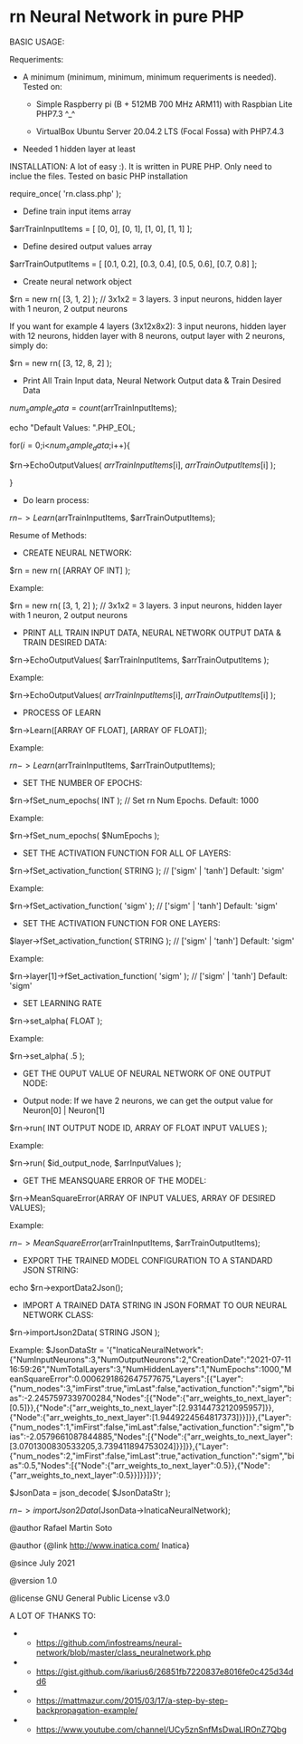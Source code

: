 # rn Neural Network in pure PHP

BASIC USAGE:
 
 Requeriments:
 
 - A minimum (minimum, minimum, minimum requeriments is needed). Tested on:
 		
    - Simple Raspberry pi (B +	512MB	700 MHz ARM11) with Raspbian Lite PHP7.3 ^_^
 		
    - VirtualBox Ubuntu Server 20.04.2 LTS (Focal Fossa) with PHP7.4.3 
 - Needed 1 hidden layer at least
 
 
 INSTALLATION:
 A lot of easy :). It is written in PURE PHP. Only need to inclue the files. Tested on basic PHP installation
 
 require_once( 'rn.class.php' );
 
 
 - Define train input items array
 
 $arrTrainInputItems	= [
	[0, 0],
	[0, 1],
	[1, 0],
	[1, 1]
 ];
 
 
 - Define desired output values array
 
 $arrTrainOutputItems 	= [
	[0.1, 0.2],
	[0.3, 0.4],
	[0.5, 0.6],
	[0.7, 0.8]
 ];
 
 
 - Create neural network object
 
 $rn = new rn( [3, 1, 2] );  // 3x1x2 = 3 layers. 3 input neurons, hidden layer with 1 neuron, 2 output neurons
 
 If you want for example 4 layers (3x12x8x2): 3 input neurons, hidden layer with 12 neurons, hidden layer with 8 neurons, output layer with 2 neurons, simply do:
 
 $rn = new rn( [3, 12, 8, 2] );
 
 
 - Print All Train Input data, Neural Network Output data & Train Desired Data
 
 $num_sample_data = count($arrTrainInputItems);

 echo "Default Values: ".PHP_EOL;
 
 for($i=0;$i<$num_sample_data;$i++){
 
   $rn->EchoOutputValues( $arrTrainInputItems[$i], $arrTrainOutputItems[$i] );
   
 }
 
 
 - Do learn process:
 
 $rn->Learn($arrTrainInputItems, $arrTrainOutputItems);
 
 
Resume of Methods:

- CREATE NEURAL NETWORK:
 
$rn = new rn( [ARRAY OF INT] );

Example:

$rn = new rn( [3, 1, 2] );  // 3x1x2 = 3 layers. 3 input neurons, hidden layer with 1 neuron, 2 output neurons



- PRINT ALL TRAIN INPUT DATA, NEURAL NETWORK OUTPUT DATA & TRAIN DESIRED DATA:

$rn->EchoOutputValues( $arrTrainInputItems, $arrTrainOutputItems );

Example:

$rn->EchoOutputValues( $arrTrainInputItems[$i], $arrTrainOutputItems[$i] );



- PROCESS OF LEARN

$rn->Learn([ARRAY OF FLOAT], [ARRAY OF FLOAT]);

Example:

$rn->Learn($arrTrainInputItems, $arrTrainOutputItems);



- SET THE NUMBER OF EPOCHS:

$rn->fSet_num_epochs( INT ); // Set rn Num Epochs. Default: 1000

Example:

$rn->fSet_num_epochs( $NumEpochs );



- SET THE ACTIVATION FUNCTION FOR ALL OF LAYERS:

$rn->fSet_activation_function( STRING ); // ['sigm' | 'tanh'] Default: 'sigm'

Example:

$rn->fSet_activation_function( 'sigm' ); // ['sigm' | 'tanh'] Default: 'sigm'



- SET THE ACTIVATION FUNCTION FOR ONE LAYERS:

$layer->fSet_activation_function( STRING ); // ['sigm' | 'tanh'] Default: 'sigm'

Example:

$rn->layer[1]->fSet_activation_function( 'sigm' ); // ['sigm' | 'tanh'] Default: 'sigm'


- SET LEARNING RATE

$rn->set_alpha( FLOAT );

Example:

$rn->set_alpha( .5 );



- GET THE OUPUT VALUE OF NEURAL NETWORK OF ONE OUTPUT NODE:

- Output node: If we have 2 neurons, we can get the output value for Neuron[0] | Neuron[1]

$rn->run( INT OUTPUT NODE ID, ARRAY OF FLOAT INPUT VALUES );

Example:

$rn->run( $id_output_node, $arrInputValues );


- GET THE MEANSQUARE ERROR OF THE MODEL:

$rn->MeanSquareError(ARRAY OF INPUT VALUES, ARRAY OF DESIRED VALUES);

Example:

$rn->MeanSquareError($arrTrainInputItems, $arrTrainOutputItems);


- EXPORT THE TRAINED MODEL CONFIGURATION TO A STANDARD JSON STRING:

echo $rn->exportData2Json();


- IMPORT A TRAINED DATA STRING IN JSON FORMAT TO OUR NEURAL NETWORK CLASS:

$rn->importJson2Data( STRING JSON );

Example:
$JsonDataStr = '{"InaticaNeuralNetwork":{"NumInputNeurons":3,"NumOutputNeurons":2,"CreationDate":"2021-07-11 16:59:26","NumTotalLayers":3,"NumHiddenLayers":1,"NumEpochs":1000,"MeanSquareError":0.0006291862647577675,"Layers":[{"Layer":{"num_nodes":3,"imFirst":true,"imLast":false,"activation_function":"sigm","bias":-2.2457597339700284,"Nodes":[{"Node":{"arr_weights_to_next_layer":[0.5]}},{"Node":{"arr_weights_to_next_layer":[2.9314473212095957]}},{"Node":{"arr_weights_to_next_layer":[1.9449224564817373]}}]}},{"Layer":{"num_nodes":1,"imFirst":false,"imLast":false,"activation_function":"sigm","bias":-2.0579661087844885,"Nodes":[{"Node":{"arr_weights_to_next_layer":[3.0701300830533205,3.739411894753024]}}]}},{"Layer":{"num_nodes":2,"imFirst":false,"imLast":true,"activation_function":"sigm","bias":0.5,"Nodes":[{"Node":{"arr_weights_to_next_layer":0.5}},{"Node":{"arr_weights_to_next_layer":0.5}}]}}]}}';

$JsonData = json_decode( $JsonDataStr );

$rn->importJson2Data($JsonData->InaticaNeuralNetwork);
 
 
 @author Rafael Martin Soto
 
 @author {@link http://www.inatica.com/ Inatica}
 
 @since July 2021
 
 @version 1.0
 
 @license GNU General Public License v3.0
 
 
 A LOT OF THANKS TO:
 
 *  - https://github.com/infostreams/neural-network/blob/master/class_neuralnetwork.php
 *  - https://gist.github.com/ikarius6/26851fb7220837e8016fe0c425d34dd6
 *  - https://mattmazur.com/2015/03/17/a-step-by-step-backpropagation-example/
 *  - https://www.youtube.com/channel/UCy5znSnfMsDwaLlROnZ7Qbg

